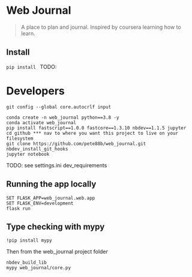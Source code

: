 # Web Journal
> A place to plan and journal. Inspired by coursera learning how to learn.


## Install

`pip install ` TODO:

# Developers

```
git config --global core.autocrlf input
```

```
conda create -n web_journal python==3.8 -y
conda activate web_journal
pip install fastscript==1.0.0 fastcore==1.3.10 nbdev==1.1.5 jupyter
cd github *** nav to where you want this project to live on your filesystem
git clone https://github.com/pete88b/web_journal.git
nbdev_install_git_hooks
jupyter notebook
```

TODO: see settings.ini dev_requirements

## Running the app locally

```
SET FLASK_APP=web_journal.web.app
SET FLASK_ENV=development
flask run
```

## Type checking with mypy

```
!pip install mypy
```

Then from the web_journal project folder
```
nbdev_build_lib
mypy web_journal/core.py
```
